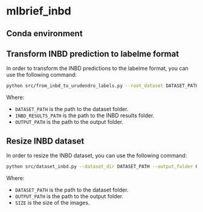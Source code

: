 # mlbrief_inbd


## Conda environment


## Transform INBD prediction to labelme format
In order to transform the INBD predictions to the labelme format, you can use the following command:
```bash
python src/from_inbd_to_urudendro_labels.py --root_dataset DATASET_PATH --root_inbd_results INBD_RESULTS_PATH --output OUTPUT_PATH
```

Where:
- `DATASET_PATH` is the path to the dataset folder.
- `INBD_RESULTS_PATH` is the path to the INBD results folder.
- `OUTPUT_PATH` is the path to the output folder.

## Resize INBD dataset
In order to resize the INBD dataset, you can use the following command:
```bash
python src/dataset_inbd.py --dataset_dir DATASET_PATH --output_folder OUTPUT_PATH --size SIZE
```

Where:
- `DATASET_PATH` is the path to the dataset folder.
- `OUTPUT_PATH` is the path to the output folder.
- `SIZE` is the size of the images.


